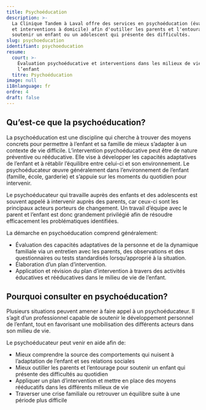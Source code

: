```yaml
---
title: Psychoéducation
description: >-
  La Clinique Tandem à Laval offre des services en psychoéducation (évaluation
  et interventions à domicile) afin d'outiller les parents et l'entourage à
  soutenir un enfant ou un adolescent qui présente des difficultés.
slug: psychoeducation
identifiant: psychoeducation
resume:
  court: >-
    Évaluation psychoéducative et interventions dans les milieux de vie de
    l’enfant
  titre: Psychoéducation
image: null
i18nlanguage: fr
ordre: 4
draft: false
---
```


## Qu’est-ce que la psychoéducation?

La psychoéducation est une discipline qui cherche à trouver des moyens concrets pour permettre à l’enfant et sa famille de mieux s’adapter à un contexte de vie difficile. L’intervention psychoéducative peut être de nature préventive ou rééducative. Elle vise à développer les capacités adaptatives de l’enfant et à rétablir l’équilibre entre celui-ci et son environnement. Le psychoéducateur œuvre généralement dans l’environnement de l’enfant (famille, école, garderie) et s’appuie sur les moments du quotidien pour intervenir.

Le psychoéducateur qui travaille auprès des enfants et des adolescents est souvent appelé à intervenir auprès des parents, car ceux-ci sont les principaux acteurs porteurs de changement. Un travail d’équipe avec le parent et l’enfant est donc grandement privilégié afin de résoudre efficacement les problématiques identifiées. 

La démarche en psychoéducation comprend généralement:

- Évaluation des capacités adaptatives de la personne et de la dynamique familiale via un entretien avec les parents, des observations et des questionnaires ou tests standardisés lorsqu’approprié à la situation.
- Élaboration d’un plan d’intervention.
- Application et révision du plan d’intervention à travers des activités éducatives et rééducatives dans le milieu de vie de l’enfant.

## Pourquoi consulter en psychoéducation?

Plusieurs situations peuvent amener à faire appel à un psychoéducateur. Il s’agit d’un professionnel capable de soutenir le développement personnel de l’enfant, tout en favorisant une mobilisation des différents acteurs dans son milieu de vie.

Le psychoéducateur peut venir en aide afin de:

- Mieux comprendre la source des comportements qui nuisent à l’adaptation de l’enfant et ses relations sociales
- Mieux outiller les parents et l’entourage pour soutenir un enfant qui présente des difficultés au quotidien
- Appliquer un plan d’intervention et mettre en place des moyens rééducatifs dans les différents milieux de vie
- Traverser une crise familiale ou retrouver un équilibre suite à une période plus difficile





